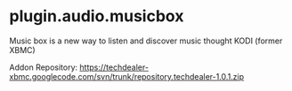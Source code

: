plugin.audio.musicbox
=====================

Music box is a new way to listen and discover music thought KODI (former XBMC)

Addon Repository: https://techdealer-xbmc.googlecode.com/svn/trunk/repository.techdealer-1.0.1.zip
